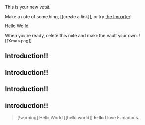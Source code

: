 This is your new _vault_.

Make a note of something, [[create a link]], or try [the Importer](https://help.obsidian.md/Plugins/Importer)!

<Card href="/docs/headless">Hello World</Card>

When you're ready, delete this note and make the vault your own.
![[Xmas.png]]

## Introduction!!

## Introduction!!

## Introduction!!

## Introduction!!

> [!warning] Hello World [[hello world]] **hello**
> I love Fumadocs.
